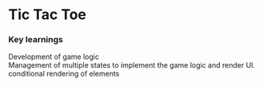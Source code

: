 # Tic Tac Toe

### Key learnings
Development of game logic  
Management of multiple states to implement the game logic and render UI.  
conditional rendering of elements
